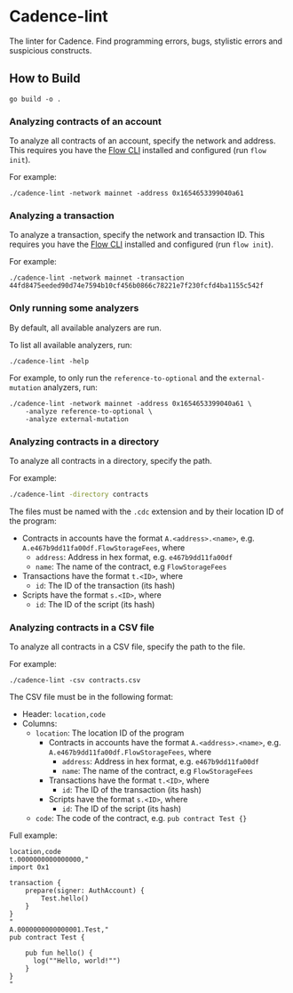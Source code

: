 # Cadence-lint

The linter for Cadence. Find programming errors, bugs, stylistic errors and suspicious constructs.

## How to Build

```shell
go build -o .
```

### Analyzing contracts of an account

To analyze all contracts of an account, specify the network and address.
This requires you have the [Flow CLI](https://docs.onflow.org/flow-cli/) installed and configured (run `flow init`).

For example:

```shell
./cadence-lint -network mainnet -address 0x1654653399040a61
```

### Analyzing a transaction

To analyze a transaction, specify the network and transaction ID.
This requires you have the [Flow CLI](https://docs.onflow.org/flow-cli/) installed and configured (run `flow init`).

For example:

```shell
./cadence-lint -network mainnet -transaction 44fd8475eeded90d74e7594b10cf456b0866c78221e7f230fcfd4ba1155c542f
```

### Only running some analyzers

By default, all available analyzers are run.

To list all available analyzers, run:

```shell
./cadence-lint -help
```

For example, to only run the `reference-to-optional` and the `external-mutation` analyzers, run:

```shell
./cadence-lint -network mainnet -address 0x1654653399040a61 \
    -analyze reference-to-optional \
    -analyze external-mutation
```

### Analyzing contracts in a directory

To analyze all contracts in a directory, specify the path.

For example:

```bash
./cadence-lint -directory contracts
```

The files must be named with the `.cdc` extension and by their location ID of the program:
- Contracts in accounts have the format `A.<address>.<name>`,
  e.g. `A.e467b9dd11fa00df.FlowStorageFees`, where
    - `address`: Address in hex format, e.g. `e467b9dd11fa00df`
    - `name`: The name of the contract, e.g `FlowStorageFees`
- Transactions have the format `t.<ID>`, where
    - `id`: The ID of the transaction (its hash)
- Scripts have the format `s.<ID>`, where
    - `id`: The ID of the script (its hash)


### Analyzing contracts in a CSV file

To analyze all contracts in a CSV file, specify the path to the file.

For example:

```shell
./cadence-lint -csv contracts.csv
```

The CSV file must be in the following format:

- Header: `location,code`
- Columns:
  - `location`: The location ID of the program
     - Contracts in accounts have the format `A.<address>.<name>`,
        e.g. `A.e467b9dd11fa00df.FlowStorageFees`, where
         - `address`: Address in hex format, e.g. `e467b9dd11fa00df`
         - `name`: The name of the contract, e.g `FlowStorageFees`
     - Transactions have the format `t.<ID>`, where
       - `id`: The ID of the transaction (its hash)
     - Scripts have the format `s.<ID>`, where
       - `id`: The ID of the script (its hash)
  - `code`: The code of the contract, e.g. `pub contract Test {}`

Full example:

```csv
location,code
t.0000000000000000,"
import 0x1

transaction {
    prepare(signer: AuthAccount) {
        Test.hello()
    }
}
"
A.0000000000000001.Test,"
pub contract Test {

    pub fun hello() {
      log(""Hello, world!"")
    }
}
"
```
